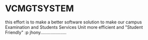 VCMGTSYSTEM
===========

this effort is to make a better software solution to make our campus Examination and Students Services Unit more efficient and "Student Friendly" :p
jhony.....................
